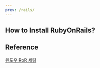 ```yaml
---
prev: /rails/
---
```

## How to Install RubyOnRails?

## Reference 

[윈도우 RoR 세팅](http://slides.com/takeu/deck#/19)
